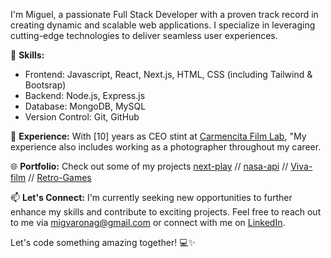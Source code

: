 
I'm Miguel, a passionate Full Stack Developer with a proven track record in creating dynamic and scalable web applications. I specialize in leveraging cutting-edge technologies to deliver seamless user experiences. 


🚀 **Skills:**
- Frontend: Javascript, React, Next.js, HTML, CSS (including Tailwind & Bootsrap)
- Backend: Node.js, Express.js
- Database: MongoDB, MySQL
- Version Control: Git, GitHub

💼 **Experience:**
With [10] years as CEO stint at [Carmencita Film Lab](https://carmencitafilmlab.com/), "My experience also includes working as a photographer throughout my career.


🌐 **Portfolio:**
Check out some of my projects [next-play](https://nasapi.vercel.app/) // [nasa-api](https://nasapi.vercel.app/) // [Viva-film](https://migvarona.github.io/vivafilm/) // [Retro-Games](https://aframe-gamma.vercel.app/) 

📫 **Let's Connect:**
I'm currently seeking new opportunities to further enhance my skills and contribute to exciting projects. Feel free to reach out to me via [migvaronag@gmail.com](migvaronag@gmail.com) or connect with me on [LinkedIn](https://www.linkedin.com/in/miguel-varona-555643284/).

Let's code something amazing together! 💻✨
